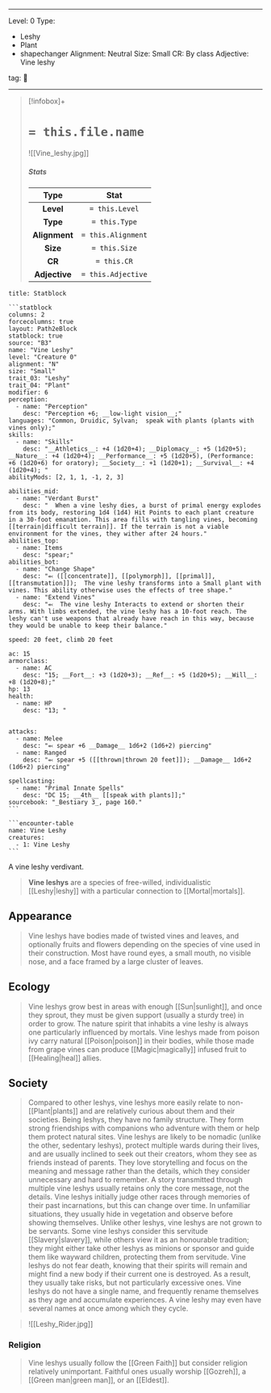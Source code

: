 
---


Level: 0
Type:
- Leshy
- Plant
- shapechanger
Alignment: Neutral
Size: Small
CR: By class
Adjective: Vine leshy


tag: 👹

---

> [!infobox]+
> #  `= this.file.name`
> ![[Vine_leshy.jpg]]
> ##### Stats
> Type | Stat |
> :---:|:---:|
> **Level** | `= this.Level` |
> **Type** | `= this.Type` |
> **Alignment** | `= this.Alignment` |
> **Size** | `= this.Size` |
> **CR** | `= this.CR` |
> **Adjective** | `= this.Adjective` |




````ad-info
title: Statblock

```statblock
columns: 2
forcecolumns: true
layout: Path2eBlock
statblock: true
source: "B3"
name: "Vine Leshy"
level: "Creature 0"
alignment: "N"
size: "Small"
trait_03: "Leshy"
trait_04: "Plant"
modifier: 6
perception:
  - name: "Perception"
    desc: "Perception +6; __low-light vision__;"
languages: "Common, Druidic, Sylvan;  speak with plants (plants with vines only);"
skills:
  - name: "Skills"
    desc: "__Athletics__: +4 (1d20+4); __Diplomacy__: +5 (1d20+5); __Nature__: +4 (1d20+4); __Performance__: +5 (1d20+5), (Performance: +6 (1d20+6) for oratory); __Society__: +1 (1d20+1); __Survival__: +4 (1d20+4); "
abilityMods: [2, 1, 1, -1, 2, 3]

abilities_mid:
  - name: "Verdant Burst"
    desc: "  When a vine leshy dies, a burst of primal energy explodes from its body, restoring 1d4 (1d4) Hit Points to each plant creature in a 30-foot emanation. This area fills with tangling vines, becoming [[terrain|difficult terrain]]. If the terrain is not a viable environment for the vines, they wither after 24 hours."
abilities_top:
  - name: Items
    desc: "spear;"
abilities_bot:
  - name: "Change Shape"
    desc: "⬻ ([[concentrate]], [[polymorph]], [[primal]], [[transmutation]]);  The vine leshy transforms into a Small plant with vines. This ability otherwise uses the effects of tree shape."
  - name: "Extend Vines"
    desc: "⬻  The vine leshy Interacts to extend or shorten their arms. With limbs extended, the vine leshy has a 10-foot reach. The leshy can't use weapons that already have reach in this way, because they would be unable to keep their balance."

speed: 20 feet, climb 20 feet

ac: 15
armorclass:
  - name: AC
    desc: "15; __Fort__: +3 (1d20+3); __Ref__: +5 (1d20+5); __Will__: +8 (1d20+8);"
hp: 13
health:
  - name: HP
    desc: "13; "


attacks:
  - name: Melee
    desc: "⬻ spear +6 __Damage__ 1d6+2 (1d6+2) piercing"
  - name: Ranged
    desc: "⬻ spear +5 ([[thrown|thrown 20 feet]]); __Damage__ 1d6+2 (1d6+2) piercing"

spellcasting:
  - name: "Primal Innate Spells"
    desc: "DC 15; __4th__ [[speak with plants]];"
sourcebook: "_Bestiary 3_, page 160."
```

```encounter-table
name: Vine Leshy
creatures:
  - 1: Vine Leshy
```

````




 A vine leshy verdivant.
> **Vine leshys** are a species of free-willed, individualistic [[Leshy|leshy]] with a particular connection to [[Mortal|mortals]].



## Appearance

> Vine leshys have bodies made of twisted vines and leaves, and optionally fruits and flowers depending on the species of vine used in their construction. Most have round eyes, a small mouth, no visible nose, and a face framed by a large cluster of leaves.


## Ecology

> Vine leshys grow best in areas with enough [[Sun|sunlight]], and once they sprout, they must be given support (usually a sturdy tree) in order to grow. The nature spirit that inhabits a vine leshy is always one particularly influenced by mortals. Vine leshys made from poison ivy carry natural [[Poison|poison]] in their bodies, while those made from grape vines can produce [[Magic|magically]] infused fruit to [[Healing|heal]] allies.


## Society

> Compared to other leshys, vine leshys more easily relate to non-[[Plant|plants]] and are relatively curious about them and their societies. Being leshys, they have no family structure. They form strong friendships with companions who adventure with them or help them protect natural sites.
> Vine leshys are likely to be nomadic (unlike the other, sedentary leshys), protect multiple wards during their lives, and are usually inclined to seek out their creators, whom they see as friends instead of parents. They love storytelling and focus on the meaning and message rather than the details, which they consider unnecessary and hard to remember. A story transmitted through multiple vine leshys usually retains only the core message, not the details.
> Vine leshys initially judge other races through memories of their past incarnations, but this can change over time. In unfamiliar situations, they usually hide in vegetation and observe before showing themselves.
> Unlike other leshys, vine leshys are not grown to be servants. Some vine leshys consider this servitude [[Slavery|slavery]], while others view it as an honourable tradition; they might either take other leshys as minions or sponsor and guide them like wayward children, protecting them from servitude.
> Vine leshys do not fear death, knowing that their spirits will remain and might find a new body if their current one is destroyed. As a result, they usually take risks, but not particularly excessive ones. Vine leshys do not have a single name, and frequently rename themselves as they age and accumulate experiences. A vine leshy may even have several names at once among which they cycle.

> ![[Leshy_Rider.jpg]] 
### Religion

> Vine leshys usually follow the [[Green Faith]] but consider religion relatively unimportant. Faithful ones usually worship [[Gozreh]], a [[Green man|green man]], or an [[Eldest]].













